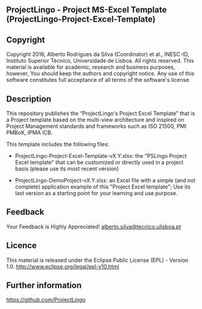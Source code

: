 ## ProjectLingo - Project MS-Excel Template (ProjectLingo-Project-Excel-Template) ## 

Copyright
--------------------------------------------------------------------------------------
Copyright  2016, Alberto Rodrigues da Silva (Coordinator) et al., INESC-ID, Instituto Superior Técnico, Universidade de Lisboa. All rights reserved. 
This material is available for academic, research and business purposes, however, You should keep the authors and copyright notice. Any use of this software constitutes full acceptance of all terms of the software's license.

Description
--------------------------------------------------------------------------------------
This repository publishes the “ProjectLingo's Project Excel Template” that is a Project  template based on the multi-view architecture and inspired on Project Management standards and frameworks such as ISO 21500, PMI PMBoK, IPMA ICB.

This template includes the following files:

- ProjectLingo-Project-Excel-Template-vX.Y.xlsx: the "PSLingo Project Excel template" that can be customized or directly used in a project basis (please use its most recent version)

- ProjectLingo-DemoProject-vX.Y.xlsx: an Excel file with a simple (and not complete) application example of this "Project Excel template"; Use its last version as a starting point for your learning and use purpose.

Feedback
--------------------------------------------------------------------------------------
Your Feedback is Highly Appreciated!
alberto.silva@tecnico.ulisboa.pt

Licence
--------------------------------------------------------------------------------------
This material is released under the Eclipse Public License (EPL) - Version 1.0.
http://www.eclipse.org/legal/epl-v10.html 


Further information
--------------------------------------------------------------------------------------
https://github.com/ProjectLingo 

